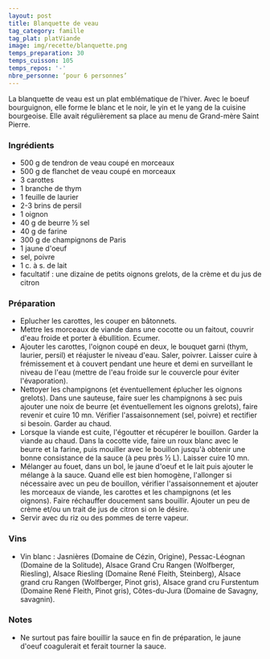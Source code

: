 ```yaml
---
layout: post
title: Blanquette de veau
tag_category: famille
tag_plat: platViande
image: img/recette/blanquette.png
temps_preparation: 30
temps_cuisson: 105
temps_repos: '-'
nbre_personne: ‘pour 6 personnes’
---
```

La blanquette de veau est un plat emblématique de l'hiver. Avec le boeuf bourguignon, elle forme le blanc et le noir, le yin et le yang de la cuisine bourgeoise. Elle avait régulièrement sa place au menu de Grand-mère Saint Pierre.

### Ingrédients
* 500 g de tendron de veau coupé en morceaux
* 500 g de flanchet de veau coupé en morceaux
* 3 carottes
* 1 branche de thym
* 1 feuille de laurier
* 2-3 brins de persil
* 1 oignon
* 40 g de beurre ½ sel
* 40 g de farine
* 300 g de champignons de Paris
* 1 jaune d'oeuf
* sel, poivre
* 1 c. à s. de lait
* facultatif : une dizaine de petits oignons grelots, de la crème et du jus de citron


### Préparation
* Eplucher les carottes, les couper en bâtonnets.
* Mettre les morceaux de viande dans une cocotte ou un faitout, couvrir d'eau froide et porter à ébullition. Ecumer.
* Ajouter les carottes, l'oignon coupé en deux, le bouquet garni (thym, laurier, persil) et réajuster le niveau d'eau. Saler, poivrer. Laisser cuire à frémissement et à couvert pendant une heure et demi en surveillant le niveau de l'eau (mettre de l'eau froide sur le couvercle pour éviter l'évaporation).
* Nettoyer les champignons (et éventuellement éplucher les oignons grelots). Dans une sauteuse, faire suer les champignons à sec puis ajouter une noix de beurre (et éventuellement les oignons grelots), faire revenir et cuire 10 mn. Vérifier l'assaisonnement (sel, poivre) et rectifier si besoin. Garder au chaud.
* Lorsque la viande est cuite, l'égoutter et récupérer le bouillon. Garder la viande au chaud. Dans la cocotte vide, faire un roux blanc avec le beurre et la farine, puis mouiller avec le bouillon jusqu'à obtenir une bonne consistance de la sauce (à peu près ½ L). Laisser cuire 10 mn.
* Mélanger au fouet, dans un bol, le jaune d'oeuf et le lait puis ajouter le mélange à la sauce. Quand elle est bien homogène, l'allonger si nécessaire avec un peu de bouillon, vérifier l'assaisonnement et ajouter les morceaux de viande, les carottes et les champignons (et les oignons). Faire réchauffer doucement sans bouillir. Ajouter un peu de crème et/ou un trait de jus de citron si on le désire.
* Servir avec du riz ou des pommes de terre vapeur.


### Vins
* Vin blanc : Jasnières (Domaine de Cézin, Origine), Pessac-Léognan (Domaine de la Solitude), Alsace Grand Cru Rangen (Wolfberger, Riesling), Alsace Riesling (Domaine René Fleith, Steinberg), Alsace grand cru Rangen (Wolfberger, Pinot gris), Alsace grand cru Furstentum (Domaine René Fleith, Pinot gris), Côtes-du-Jura (Domaine de Savagny, savagnin).  


### Notes
* Ne surtout pas faire bouillir la sauce en fin de préparation, le jaune d'oeuf coagulerait et ferait tourner la sauce.
